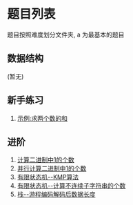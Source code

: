 题目列表
====
题目按照难度划分文件夹, a 为最基本的题目

数据结构
---
(暂无)

新手练习
---

1. [示例:求两个数的和](a/add.c)

进阶
---

1. [计算二进制中1的个数](b/count1binary.c)
1. [并行计算二进制中1的个数](b/count1binaryParallel.c)
1. [有限状态机--KMP算法](b/KMP.c)
1. [有限状态机--计算不连续子字符串的个数](b/countDisctnSubstr.c)
1. [栈--游程编码解码后数据长度](b/uncmprsLength.c)
